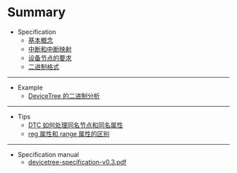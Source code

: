 # Summary

- Specification
    - [基本概念](Markdown/2021-07-03-DTS-Specification-The-devicetree.md)
    - [中断和中断映射](Markdown/2021-07-04-DTS-Specification-Interrupts-and-interrupt-mapping.md)
    - [设备节点的要求](Markdown/2021-07-19-DTS-Specification-Device-node-requirements.md)
    - [二进制格式](Markdown/2021-07-31-DTS-Specification-Flattened-devicetree-format.md)

---

- Example
    - [DeviceTree 的二进制分析](Markdown/2021-08-08-DTS-Example-Binary-format.md)

---

- Tips
    - [DTC 如何处理同名节点和同名属性](Markdown/2021-08-14-DTS-Tips-Merge-the-same-property.md)
    - [reg 属性和 range 属性的区别](Markdown/2021-08-14-DTS-Tips-The-reg-and-range-property.md)

---

- Specification manual
    - [devicetree-specification-v0.3.pdf](Spec/devicetree-specification-v0.3.pdf)
